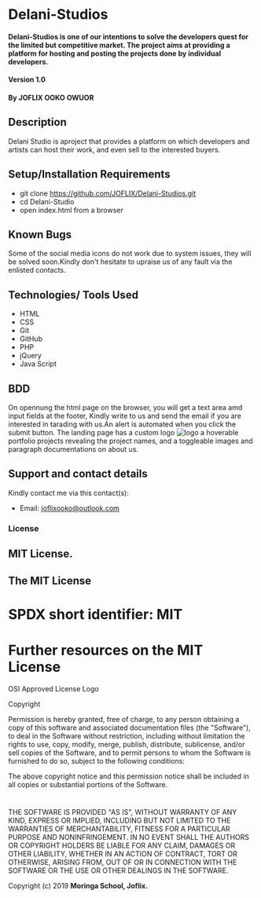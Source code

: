 # Delani-Studios
#### Delani-Studios is one of our intentions to solve the developers quest for the limited but competitive market. The project aims at providing a platform for hosting and posting the projects done by individual developers.
#### Version 1.0
#### By **JOFLIX OOKO OWUOR**
## Description
Delani Studio is aproject that provides a platform on which developers and artists can host their work, and even sell to the interested buyers.

## Setup/Installation Requirements

* git clone https://github.com/JOFLIX/Delani-Studios.git
* cd Delani-Studio
* open index.html from a browser

## Known Bugs
Some of the social media icons do not work due to system issues, they will be solved soon.Kindly don't hesitate to upraise us of any fault via the enlisted contacts.
## Technologies/ Tools Used
* HTML
* CSS
* Git
* GitHub
* PHP
* jQuery
* Java Script
## BDD
On opennung the html page on the browser, you will get a text area amd input fields at the footer, Kindly write to us and send the email if you are interested in tarading with us.An alert is automated when you click the submit button.
The landing page has a custom logo <img src="../logo/logo.png" alt="logo"> a hoverable portfolio projects revealing the project names, and a toggleable images and paragraph documentations on about us.



## Support and contact details
Kindly contact me via this contact(s):

* Email: joflixooko@outlook.com
### License
## MIT License.
## The MIT License
# SPDX short identifier: MIT

# Further resources on the MIT License
 

OSI Approved License Logo

Copyright <YEAR> <COPYRIGHT HOLDER>

Permission is hereby granted, free of charge, to any person obtaining a copy of this software and associated documentation files (the "Software"), to deal in the Software without restriction, including without limitation the rights to use, copy, modify, merge, publish, distribute, sublicense, and/or sell copies of the Software, and to permit persons to whom the Software is furnished to do so, subject to the following conditions:

The above copyright notice and this permission notice shall be included in all copies or substantial portions of the Software.
#
THE SOFTWARE IS PROVIDED "AS IS", WITHOUT WARRANTY OF ANY KIND, EXPRESS OR IMPLIED, INCLUDING BUT NOT LIMITED TO THE WARRANTIES OF MERCHANTABILITY, FITNESS FOR A PARTICULAR PURPOSE AND NONINFRINGEMENT. IN NO EVENT SHALL THE AUTHORS OR COPYRIGHT HOLDERS BE LIABLE FOR ANY CLAIM, DAMAGES OR OTHER LIABILITY, WHETHER IN AN ACTION OF CONTRACT, TORT OR OTHERWISE, ARISING FROM, OUT OF OR IN CONNECTION WITH THE SOFTWARE OR THE USE OR OTHER DEALINGS IN THE SOFTWARE.

Copyright (c) 2019 **Moringa School, Joflix.**
